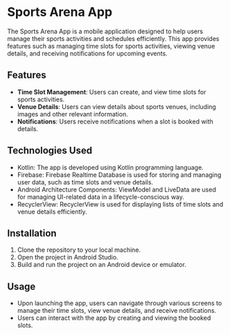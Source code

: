 # Sports Arena App

The Sports Arena App is a mobile application designed to help users manage their sports activities and schedules efficiently. This app provides features such as managing time slots for sports activities, viewing venue details, and receiving notifications for upcoming events.

## Features

- **Time Slot Management**: Users can create, and view time slots for sports activities.
- **Venue Details**: Users can view details about sports venues, including images and other relevant information.
- **Notifications**: Users receive notifications when a slot is booked with details.

## Technologies Used

- Kotlin: The app is developed using Kotlin programming language.
- Firebase: Firebase Realtime Database is used for storing and managing user data, such as time slots and venue details.
- Android Architecture Components: ViewModel and LiveData are used for managing UI-related data in a lifecycle-conscious way.
- RecyclerView: RecyclerView is used for displaying lists of time slots and venue details efficiently.

## Installation

1. Clone the repository to your local machine.
2. Open the project in Android Studio.
3. Build and run the project on an Android device or emulator.

## Usage

- Upon launching the app, users can navigate through various screens to manage their time slots, view venue details, and receive notifications.
- Users can interact with the app by creating and viewing the booked slots.


